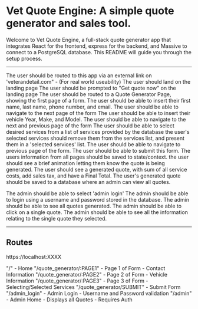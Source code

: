 # Vet Quote Engine: A simple quote generator and sales tool.

Welcome to Vet Quote Engine, a full-stack quote generator app that integrates React for the frontend, express for the backend, and Massive to connect to a PostgreSQL database. 
This README will guide you through the setup process. 

---

The user should be routed to this app via an external link on 'veterandetail.com" - (For real world useability)
The user should land on the landing page
The user should be prompted to "Get quote now" on the landing page
The user should be routed to a Quote Generator Page, showing the first page of a form.
The user should be able to insert their first name, last name, phone number, and email. 
The user should be able to navigate to the next page of the form
The user should be able to insert their vehicle Year, Make, and Model.
The user should be able to navigate to the next and previous page of the form
The user should be able to select desired services from a list of services provided by the database
the user's selected services should remove them from the services list, and present them in a 'selected services' list.
The user should be able to navigate to previous page of the form. 
The user should be able to submit this form.
The users information from all pages should be saved to state/context.
the user should see a brief animation letting them know the quote is being generated. 
The user should see a generated quote, with sum of all service costs, add sales tax, and have a Final Total. 
The user's generated quote should be saved to a database where an admin can view all quotes. 

The admin should be able to select 'admin login'
The admin should be able to login using a username and password stored in the database. 
The admin should be able to see all quotes generated. 
The admin should be able to click on a single quote. 
The admin should be able to see all the information relating to the single quote they selected.


---

## Routes
https://localhost:XXXX

"/" - Home
"/quote_generator/:PAGE1" - Page 1 of Form - Contact Information
"/quote_generator/:PAGE2" - Page 2 of Form - Vehicle Information
"/quote_generator/:PAGE3" - Page 3 of Form - Selecting/Selected Services
"/quote_generator/SUBMIT" - Submit Form 
"/admin_login" - Admin Login - Username and Password validation
"/admin" - Admin Home - Displays all Quotes - Requires Auth

